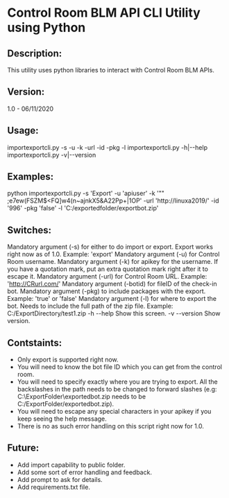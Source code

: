 # Control Room BLM API CLI Utility using Python
Description:
-----------
This utility uses python libraries to interact with Control Room BLM APIs. 

Version:
-----------
1.0 - 06/11/2020

Usage:
-----------
importexportcli.py -s <util> -u <username> -k <apikey> -url <url> -id <botid> -pkg <packages> -l <location>
importexportcli.py -h|--help
importexportcli.py -v|--version

Examples:
-----------
python importexportcli.py -s 'Export' -u 'apiuser' -k '"" ;e7ew(FSZM$<FQ]w4(n~ajnkX5&A22Pp\+|1OP' -url 'http://linuxa2019/' -id '996' -pkg 'false' -l 'C:/exportedfolder/exportbot.zip'

Switches:
-----------
<util> Mandatory argument (-s) for either to do import or export. Export works right now as of 1.0. Example: 'export'
<username>  Mandatory argument (-u) for Control Room username. 
<apikey>  Mandatory argument (-k) for apikey for the username. If you have a quotation mark, put an extra quotation mark right after it to escape it. 
<url>  Mandatory argument (-url) for Control Room URL. Example: 'http://CRurl.com/'
<botid>  Mandatory argument (-botid) for fileID of the check-in bot. 
<packages>  Mandatory argument (-pkg) to include packages with the export. Example: 'true' or 'false'
<location>  Mandatory argument (-l) for where to export the bot. Needs to include the full path of the zip file. Example: C:/ExportDirectory/test1.zip
-h --help  Show this screen.
-v --version  Show version.

Contstaints:
-----------
* Only export is supported right now. 
* You will need to know the bot file ID which you can get from the control room. 
* You will need to specify exactly where you are trying to export. All the backslashes in the path needs to be changed to forward slashes (e.g: C:\ExportFolder\exportedbot.zip needs to be C:/ExportFolder/exportedbot.zip). 
* You will need to escape any special characters in your apikey if you keep seeing the help message.
* There is no as such error handling on this script right now for 1.0. 

Future:
-----------
* Add import capability to public folder.
* Add some sort of error handling and feedback. 
* Add prompt to ask for details.
* Add requirements.txt file. 
